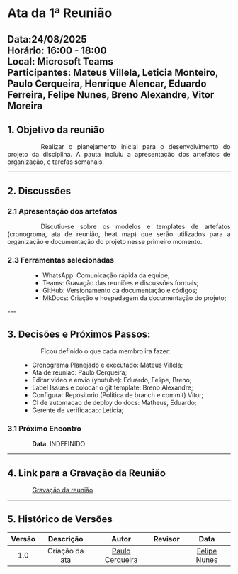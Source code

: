 # Ata da 1ª Reunião

**Data**:24/08/2025  <br>
**Horário**: 16:00 - 18:00 <br>
**Local**: Microsoft Teams  <br>
**Participantes**: Mateus Villela, Leticia Monteiro, Paulo Cerqueira, Henrique Alencar, Eduardo Ferreira, Felipe Nunes, Breno Alexandre, Vitor Moreira
---
## 1. Objetivo da reunião
<div style="text-align: justify; text-indent: 2cm;">
    Realizar o planejamento inicial para o desenvolvimento do projeto da disciplina. A pauta incluiu a apresentação dos artefatos de organização, e tarefas semanais.
</div>


---
## 2. Discussões 
### 2.1 Apresentação dos artefatos 
<div style="text-align: justify; text-indent: 2cm;">
Discutiu-se sobre os modelos e templates de artefatos (cronogroma, ata de reunião, heat map) que serão utilizados para a organização e documentação do projeto nesse primeiro momento.
</div>


### 2.3 Ferramentas selecionadas
<div style="text-align: justify; padding-left: 4em; margin-top: 1em;">
<ul>
    <li>WhatsApp: Comunicação rápida da equipe;
    <li>Teams: Gravação das reuniões e discussões formais;
    <li>GitHub: Versionamento da documentação e códigos;
    <li>MkDocs: Criação e hospedagem da documentação do projeto;
</ul>
</div>
--- 


## 3. Decisões e Próximos Passos:
<p style="text-align: justify;text-indent: 2cm;">
Ficou definido o que cada membro ira fazer:
<ul style="text-align: justify; padding-left: 4em; margin-top: 1em;">
    <li>Cronograma Planejado e executado: Mateus Villela;</li>
    <li>Ata de reuniao: Paulo Cerqueira;</li>
    <li>Editar video e envio (youtube): Eduardo, Felipe, Breno;</li>
    <li>Label Issues e colocar o git template: Breno Alexandre;</li>
    <li>Configurar Repositorio (Politica de branch e commit) Vitor;</li>
    <li>CI de automacao de deploy do docs: Matheus, Eduardo;</li>
    <li>Gerente de verificacao: Leticia;</li>
  </ul>
</p>

### 3.1 Próximo Encontro
<div style="text-align: justify; padding-left: 4em; margin-top: 1em;">
<b>Data</b>: INDEFINIDO
</div>

---

## 4. Link para a Gravação da Reunião
<div style="text-align: justify; padding-left: 4em; margin-top: 1em;">
<a href="https://www.youtube.com/watch?v=qDyLrtiNPg0" target="_blank">Gravação da reunião</a>
</div>

---

## 5. Histórico de Versões

| Versão |Descrição     |Autor                                       |Revisor    | Data|
|:-:     | :-:          | :-:                                        | :-:        |:-:|
|1.0     |Criação da ata|[Paulo Cerqueira](https://github.com/paulocerqr)|  |[Felipe Nunes](https://github.com/FelipeNunesdM.png?size=100)| 05/09/2025|

